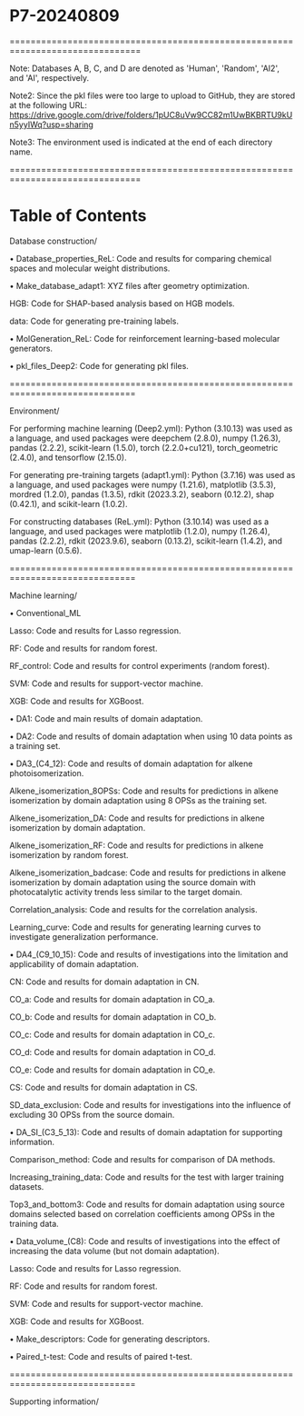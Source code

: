 # P7-20240809
===============================================================================

Note: Databases A, B, C, and D are denoted as 'Human', 'Random', 'AI2', and 'AI', respectively.

Note2: Since the pkl files were too large to upload to GitHub, they are stored at the following URL:
https://drive.google.com/drive/folders/1pUC8uVw9CC82m1UwBKBRTU9kUn5yyIWq?usp=sharing

Note3: The environment used is indicated at the end of each directory name.

===============================================================================

# Table of Contents
Database construction/

• Database_properties_ReL: Code and results for comparing chemical spaces and molecular weight distributions.

• Make_database_adapt1: XYZ files after geometry optimization.

HGB: Code for SHAP-based analysis based on HGB models.

data: Code for generating pre-training labels.

• MolGeneration_ReL: Code for reinforcement learning-based molecular generators.

• pkl_files_Deep2: Code for generating pkl files.

==============================================================================

Environment/

For performing machine learning (Deep2.yml): Python (3.10.13) was used as a language, and used packages were deepchem (2.8.0), numpy (1.26.3), pandas (2.2.2), scikit-learn (1.5.0), torch (2.2.0+cu121), torch_geometric (2.4.0), and tensorflow (2.15.0).

For generating pre-training targets (adapt1.yml): Python (3.7.16) was used as a language, and used packages were numpy (1.21.6), matplotlib (3.5.3), mordred (1.2.0), pandas (1.3.5), rdkit (2023.3.2), seaborn (0.12.2), shap (0.42.1), and scikit-learn (1.0.2).

For constructing databases (ReL.yml): Python (3.10.14) was used as a language, and used packages were matplotlib (1.2.0), numpy (1.26.4), pandas (2.2.2), rdkit (2023.9.6), seaborn (0.13.2), scikit-learn (1.4.2), and umap-learn (0.5.6).


==============================================================================

Machine learning/

• Conventional_ML

Lasso: Code and results for Lasso regression.

RF: Code and results for random forest.

RF_control: Code and results for control experiments (random forest).

SVM: Code and results for support-vector machine.

XGB: Code and results for XGBoost.

• DA1: Code and main results of domain adaptation.

• DA2: Code and results of domain adaptation when using 10 data points as a training set.

• DA3_(C4_12): Code and results of domain adaptation for alkene photoisomerization.

Alkene_isomerization_8OPSs: Code and results for predictions in alkene isomerization by domain adaptation using 8 OPSs as the training set.

Alkene_isomerization_DA: Code and results for predictions in alkene isomerization by domain adaptation.

Alkene_isomerization_RF: Code and results for predictions in alkene isomerization by random forest.

Alkene_isomerization_badcase: Code and results for predictions in alkene isomerization by domain adaptation using the source domain with photocatalytic activity trends less similar to the target domain.

Correlation_analysis: Code and results for the correlation analysis.

Learning_curve: Code and results for generating learning curves to investigate generalization performance.

• DA4_(C9_10_15): Code and results of investigations into the limitation and applicability of domain adaptation.

CN: Code and results for domain adaptation in CN.

CO_a: Code and results for domain adaptation in CO_a.

CO_b: Code and results for domain adaptation in CO_b.

CO_c: Code and results for domain adaptation in CO_c.

CO_d: Code and results for domain adaptation in CO_d.

CO_e: Code and results for domain adaptation in CO_e.

CS: Code and results for domain adaptation in CS.

SD_data_exclusion: Code and results for investigations into the influence of excluding 30 OPSs from the source domain.

• DA_SI_(C3_5_13): Code and results of domain adaptation for supporting information.

Comparison_method: Code and results for comparison of DA methods.

Increasing_training_data: Code and results for the test with larger training datasets.

Top3_and_bottom3: Code and results for domain adaptation using source domains selected based on correlation coefficients among OPSs in the training data.

• Data_volume_(C8): Code and results of investigations into the effect of increasing the data volume (but not domain adaptation).

Lasso: Code and results for Lasso regression.

RF: Code and results for random forest.

SVM: Code and results for support-vector machine.

XGB: Code and results for XGBoost.

• Make_descriptors: Code for generating descriptors.

• Paired_t-test: Code and results of paired t-test.


==============================================================================

Supporting information/



